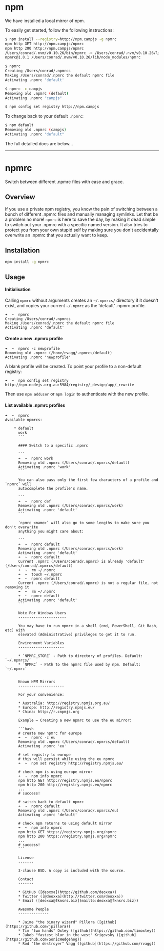 # npm

We have installed a local mirror of npm.

To easily get started, follow the following instructions:

``` bash
$ npm install --registry=http://npm.campjs -g npmrc
npm http GET http://npm.campjs/npmrc
npm http 200 http://npm.campjs/npmrc
/Users/conrad/.nvm/v0.10.26/bin/npmrc -> /Users/conrad/.nvm/v0.10.26/lib/node_modules/npmrc/npmrc.js
npmrc@1.0.1 /Users/conrad/.nvm/v0.10.26/lib/node_modules/npmrc

$ npmrc
Creating /Users/conrad/.npmrcs
Making /Users/conrad/.npmrc the default npmrc file
Activating .npmrc 'default'

$ npmrc -c campjs
Removing old .npmrc (default)
Activating .npmrc "campjs"

$ npm config set registry http://npm.campjs
```

To change back to your default `.npmrc`:

``` bash
$ npm default
Removing old .npmrc (campjs)
Activating .npmrc "default"
```

The full detailed docs are below...

---------

npmrc
=====

Switch between different .npmrc files with ease and grace.

Overview
--------

If you use a private npm registry, you know the pain of switching between a
bunch of different .npmrc files and manually managing symlinks. Let that be a
problem no more! `npmrc` is here to save the day, by making it dead simple to
switch out your .npmrc with a specific named version. It also tries to protect
you from your own stupid self by making sure you don't accidentally overwrite an
.npmrc that you actually want to keep.


Installation
------------

``` sh
npm install -g npmrc
```

Usage
-----

#### Initialisation

Calling `npmrc` without arguments creates an `~/.npmrcs/` directory if it doesn't exist,
and copies your current `~/.npmrc` as the 'default' .npmrc profile.

```
➜  ~  npmrc
Creating /Users/conrad/.npmrcs
Making /Users/conrad/.npmrc the default npmrc file
Activating .npmrc 'default'
```

#### Create a new .npmrc profile

```
➜  ~  npmrc -c newprofile
Removing old .npmrc (/home/rvagg/.npmrcs/default)
Activating .npmrc 'newprofile'
```

A blank profile will be created. To point your profile to a non-default registry:

```
➜  ~  npm config set registry http://npm.nodejs.org.au:5984/registry/_design/app/_rewrite
```

Then use `npm adduser` or `npm login` to authenticate with the new profile.


#### List available .npmrc profiles

```
➜  ~  npmrc 
Available npmrcs:
    
    * default
      work
      ```

      #### Switch to a specific .npmrc 

      ```
      ➜  ~  npmrc work
      Removing old .npmrc (/Users/conrad/.npmrcs/default)
      Activating .npmrc 'work'
      ```

      You can also pass only the first few characters of a profile and `npmrc` will
      autocomplete the profile's name.

      ```
      ➜  ~  npmrc def
      Removing old .npmrc (/Users/conrad/.npmrcs/work)
      Activating .npmrc 'default'
      ```

      `npmrc <name>` will also go to some lengths to make sure you don't overwrite
      anything you might care about:

      ```
      ➜  ~  npmrc default
      Removing old .npmrc (/Users/conrad/.npmrcs/work)
      Activating .npmrc 'default'
      ➜  ~  npmrc default  
      Current .npmrc (/Users/conrad/.npmrc) is already 'default' (/Users/conrad/.npmrcs/default)
      ➜  ~  rm ~/.npmrc
      ➜  ~  touch ~/.npmrc
      ➜  ~  npmrc default
      Current .npmrc (/Users/conrad/.npmrc) is not a regular file, not removing it
      ➜  ~  rm ~/.npmrc
      ➜  ~  npmrc default
      Activating .npmrc 'default'
      ```

      Note For Windows Users
      ----------------------

      You may have to run npmrc in a shell (cmd, PowerShell, Git Bash, etc) with
      elevated (Administrative) privileges to get it to run.

      Environment Variables
      ---------------------

      * `NPMRC_STORE` - Path to directory of profiles. Default: `~/.npmrcs/`
      * `NPMRC` - Path to the npmrc file used by npm. Default: `~/.npmrc`


      Known NPM Mirrors
      ---------------------

      For your convenience:

      * Australia: http://registry.npmjs.org.au/
      * Europe: http://registry.npmjs.eu/
      * China: http://r.cnpmjs.org

      Example – Creating a new npmrc to use the eu mirror:

      ```bash
      # create new npmrc for europe
      ➜  ~  npmrc -c eu 
      Removing old .npmrc (/Users/conrad/.npmrcs/default)
      Activating .npmrc 'eu'

      # set registry to europe
      # this will persist while using the eu npmrc
      ➜  ~  npm set registry http://registry.npmjs.eu/

      # check npm is using europe mirror
      ➜  ~  npm info npmrc 
      npm http GET http://registry.npmjs.eu/npmrc
      npm http 200 http://registry.npmjs.eu/npmrc
      ...
      # success!

      # switch back to default npmrc
      ➜  ~  npmrc default
      Removing old .npmrc (/Users/conrad/.npmrcs/eu)
      Activating .npmrc 'default'

      # check npm returns to using default mirror
      ➜  ~  npm info npmrc 
      npm http GET https://registry.npmjs.org/npmrc
      npm http 200 https://registry.npmjs.org/npmrc
      ... 
      # success!
      ```

      License
      -------

      3-clause BSD. A copy is included with the source.

      Contact
      -------

      * GitHub ([deoxxa](http://github.com/deoxxa))
      * Twitter ([@deoxxa](http://twitter.com/deoxxa))
      * Email ([deoxxa@fknsrs.biz](mailto:deoxxa@fknsrs.biz))

      Awesome People
      --------------

      * Jaime "the binary wizard" Pillora ([github](https://github.com/jpillora))
      * Tim "two hands" Oxley ([github](https://github.com/timoxley))
      * Jakob "fastest blur in the west" Krigovsky ([github](https://github.com/SonicHedgehog))
      * Rod "the destroyer" Vagg ([github](https://github.com/rvagg))
